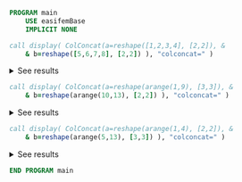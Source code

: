```fortran
PROGRAM main
    USE easifemBase
    IMPLICIT NONE
```

```fortran
call display( ColConcat(a=reshape([1,2,3,4], [2,2]), &
    & b=reshape([5,6,7,8], [2,2]) ), "colconcat=" )
```

<details>
<summary>See results</summary>
<div>

```txt title="results"
colconcat=
----------
1  3  5  7
2  4  6  8
```

</div>
</details>

```fortran
call display( ColConcat(a=reshape(arange(1,9), [3,3]), &
    & b=reshape(arange(10,13), [2,2]) ), "colconcat=" )
```

<details>
<summary>See results</summary>
<div>

```txt title="results"
    colconcat=    
------------------
 1   4   7  10  12
 2   5   8  11  13
 3   6   9   0   0
```

</div>
</details>

```fortran
call display( ColConcat(a=reshape(arange(1,4), [2,2]), &
    & b=reshape(arange(5,13), [3,3]) ), "colconcat=" )
```

<details>
<summary>See results</summary>
<div>

```txt title="results"
    colconcat=    
------------------
 1   3   5   8  11
 2   4   6   9  12
 0   0   7  10  13
```

</div>
</details>

```fortran
END PROGRAM main
```
